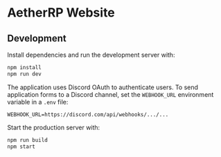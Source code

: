 # AetherRP Website

## Development

Install dependencies and run the development server with:

```bash
npm install
npm run dev
```

The application uses Discord OAuth to authenticate users. To send application forms to a Discord channel, set the `WEBHOOK_URL` environment variable in a `.env` file:

```env
WEBHOOK_URL=https://discord.com/api/webhooks/.../...
```

Start the production server with:

```bash
npm run build
npm start
```
